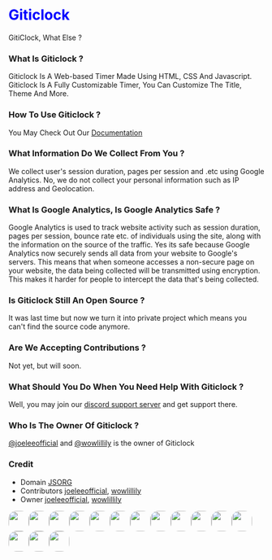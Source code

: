 <h1 style="color:blue">Giticlock</h1>

GitiClock, What Else ?

### What Is Giticlock ?
Giticlock Is A Web-based Timer Made Using HTML, CSS And Javascript. Giticlock Is A Fully Customizable Timer, You Can Customize The Title, Theme And More.

### How To Use Giticlock ? 
You May Check Out Our [Documentation](https://timer.js.org/docs)

### What Information Do We Collect From You ?
We collect user's session duration, pages per session and .etc using Google Analytics. No, we do not collect your personal information such as IP address and Geolocation.

### What Is Google Analytics, Is Google Analytics Safe ?
Google Analytics is used to track website activity such as session duration, pages per session, bounce rate etc. of individuals using the site, along with the information on the source of the traffic. Yes its safe because Google Analytics now securely sends all data from your website to Google's servers. This means that when someone accesses a non-secure page on your website, the data being collected will be transmitted using encryption. This makes it harder for people to intercept the data that's being collected.

### Is Giticlock Still An Open Source ?
It was last time but now we turn it into private project which means you can't find the source code anymore.

### Are We Accepting Contributions ?
Not yet, but will soon.

### What Should You Do When You Need Help With Giticlock ?
Well, you may join our [discord support server](https://discord.gg/eFbFXZvYrw) and get support there.

### Who Is The Owner Of Giticlock ?
[@joeleeofficial](mailto:tojoeleeofficial@gmail.com) and [@wowlillily](https://github.com/wowlillily) is the owner of Giticlock

### Credit

- Domain [JSORG](https://github.com/js-org)
- Contributors [joeleeofficial](https://github.com/joeleeofficial), [wowlillily](https://github.com/wowlillily)
- Owner [joeleeofficial](https://github.com/joeleeofficial), [wowlillily](https://github.com/wowlillily)


<div><img src="https://timer.js.org/gallery/giticlock.png" height="40px" width="40px" style="border-radius:15px"><img src="https://timer.js.org/gallery/giticlock.png" height="40px" width="40px" style="border-radius:15px"><img src="https://timer.js.org/gallery/giticlock.png" height="40px" width="40px" style="border-radius:15px"><img src="https://timer.js.org/gallery/giticlock.png" height="40px" width="40px" style="border-radius:15px"><img src="https://timer.js.org/gallery/giticlock.png" height="40px" width="40px" style="border-radius:15px"><img src="https://timer.js.org/gallery/giticlock.png" height="40px" width="40px" style="border-radius:15px"><img src="https://timer.js.org/gallery/giticlock.png" height="40px" width="40px" style="border-radius:15px"><img src="https://timer.js.org/gallery/giticlock.png" height="40px" width="40px" style="border-radius:15px"><img src="https://timer.js.org/gallery/giticlock.png" height="40px" width="40px" style="border-radius:15px"><img src="https://timer.js.org/gallery/giticlock.png" height="40px" width="40px" style="border-radius:15px"><img src="https://timer.js.org/gallery/giticlock.png" height="40px" width="40px" style="border-radius:15px"><img src="https://timer.js.org/gallery/giticlock.png" height="40px" width="40px" style="border-radius:15px"><img src="https://timer.js.org/gallery/giticlock.png" height="40px" width="40px" style="border-radius:15px"><img src="https://timer.js.org/gallery/giticlock.png" height="40px" width="40px" style="border-radius:15px"><img src="https://timer.js.org/gallery/giticlock.png" height="40px" width="40px" style="border-radius:15px">
</div>
